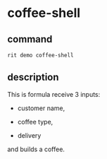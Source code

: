 # coffee-shell

## command

```bash
rit demo coffee-shell
```

## description

This is formula receive 3 inputs:

- customer name, 

- coffee type, 

- delivery

and builds a coffee.